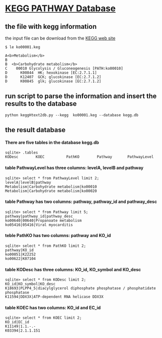 # [KEGG PATHWAY Database](http://www.genome.jp/kegg/pathway.html)

## the file with kegg information
the input file can be download from the [KEGG web site](http://www.genome.jp/kegg-bin/download_htext?htext=ko00001.keg&format=htext&filedir=)

```
$ le ko00001.keg

A<b>Metabolism</b>
B
B  <b>Carbohydrate metabolism</b>
C    00010 Glycolysis / Gluconeogenesis [PATH:ko00010]
D      K00844  HK; hexokinase [EC:2.7.1.1]
D      K12407  GCK; glucokinase [EC:2.7.1.2]
D      K00845  glk; glucokinase [EC:2.7.1.2]
```

## run script to parse the information and insert the results to the database
```
python keggHtext2db.py --kegg  ko00001.keg --database kegg.db
```


## the result database

#### There are five tables in the database **kegg.db**
```
sqlite> .tables
KODesc        KOEC          PathKO        Pathway       PathwayLevel
```

#### table **PathwayLevel** has three columns: levelA, levelB and pathway
```
sqlite> select * from PathwayLevel limit 2;
levelA|levelB|pathway
Metabolism|Carbohydrate metabolism|ko00010
Metabolism|Carbohydrate metabolism|ko00020
```


#### table **Pathway** has two columns: pathway, pathway_id and pathway_desc
```
sqlite> select * from Pathway limit 5;
pathway|pathway_id|pathway_desc
ko00640|00640|Propanoate metabolism
ko05416|05416|Viral myocarditis
```

#### teble **PathKO** has two columns: pathway and KO_id
```
sqlite> select * from PathKO limit 2;
pathway|KO_id
ko00051|K22252
ko00622|K07104
```


#### table **KODesc** has three columns: KO_id, KO_symbol and KO_desc
```
sqlite> select * from KODesc limit 2;
KO_id|KO_symbol|KO_desc
K18693|PLPP4_5|diacylglycerol diphosphate phosphatase / phosphatidate phosphatase
K11594|DDX3X|ATP-dependent RNA helicase DDX3X
```


#### table **KOEC** has two columns: KO_id and EC_id
```
sqlite> select * from KOEC limit 2;
KO_id|EC_id
K11149|1.1.-.-
K03394|2.1.1.151
```